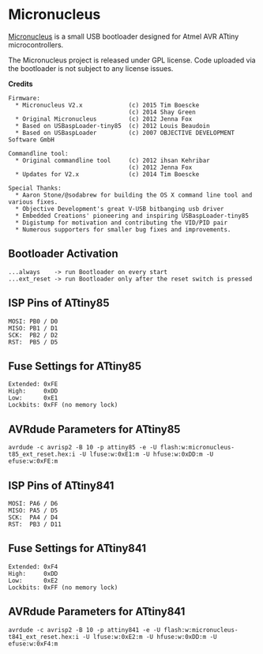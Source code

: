 # Micronucleus

[Micronucleus](https://github.com/micronucleus/micronucleus) is a small USB bootloader designed for Atmel AVR ATtiny microcontrollers.

The Micronucleus project is released under GPL license.
Code uploaded via the bootloader is not subject to any license issues.

**Credits**
```
Firmware:
  * Micronucleus V2.x             (c) 2015 Tim Boescke
                                  (c) 2014 Shay Green
  * Original Micronucleus         (c) 2012 Jenna Fox
  * Based on USBaspLoader-tiny85  (c) 2012 Louis Beaudoin
  * Based on USBaspLoader         (c) 2007 OBJECTIVE DEVELOPMENT Software GmbH

Commandline tool:
  * Original commandline tool     (c) 2012 ihsan Kehribar
                                  (c) 2012 Jenna Fox
  * Updates for V2.x              (c) 2014 Tim Boescke

Special Thanks:
  * Aaron Stone/@sodabrew for building the OS X command line tool and various fixes.
  * Objective Development's great V-USB bitbanging usb driver
  * Embedded Creations' pioneering and inspiring USBaspLoader-tiny85
  * Digistump for motivation and contributing the VID/PID pair
  * Numerous supporters for smaller bug fixes and improvements.
```

## Bootloader Activation
```
...always    -> run Bootloader on every start
...ext_reset -> run Bootloader only after the reset switch is pressed
```

## ISP Pins of ATtiny85
```
MOSI: PB0 / D0
MISO: PB1 / D1
SCK:  PB2 / D2
RST:  PB5 / D5
```

## Fuse Settings for ATtiny85
```
Extended: 0xFE
High:     0xDD
Low:      0xE1
Lockbits: 0xFF (no memory lock)
```

## AVRdude Parameters for ATtiny85
```
avrdude -c avrisp2 -B 10 -p attiny85 -e -U flash:w:micronucleus-t85_ext_reset.hex:i -U lfuse:w:0xE1:m -U hfuse:w:0xDD:m -U efuse:w:0xFE:m
```

## ISP Pins of ATtiny841
```
MOSI: PA6 / D6
MISO: PA5 / D5
SCK:  PA4 / D4
RST:  PB3 / D11
```

## Fuse Settings for ATtiny841
```
Extended: 0xF4
High:     0xDD
Low:      0xE2
Lockbits: 0xFF (no memory lock)
```

## AVRdude Parameters for ATtiny841
```
avrdude -c avrisp2 -B 10 -p attiny841 -e -U flash:w:micronucleus-t841_ext_reset.hex:i -U lfuse:w:0xE2:m -U hfuse:w:0xDD:m -U efuse:w:0xF4:m
```
